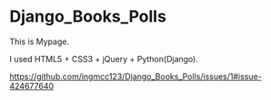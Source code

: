 # Django_Books_Polls
This is Mypage.

I used HTML5 + CSS3 + jQuery + Python(Django).

https://github.com/ingmcc123/Django_Books_Polls/issues/1#issue-424677640

